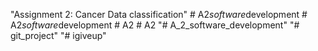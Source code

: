"Assignment 2: Cancer Data classification" 
#   A 2 _ s o f t w a r e _ d e v e l o p m e n t  
 #   A 2 _ s o f t w a r e _ d e v e l o p m e n t  
 #   A 2  
 #   A 2  
 "# A_2_software_development" 
"# git_project" 
"# igiveup" 

